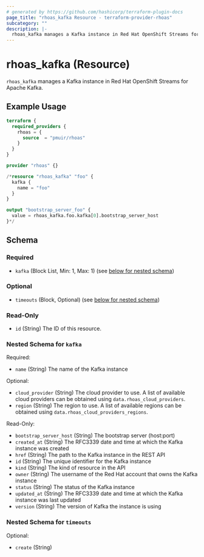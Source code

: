 ```yaml
---
# generated by https://github.com/hashicorp/terraform-plugin-docs
page_title: "rhoas_kafka Resource - terraform-provider-rhoas"
subcategory: ""
description: |-
  rhoas_kafka manages a Kafka instance in Red Hat OpenShift Streams for Apache Kafka.
---
```


# rhoas_kafka (Resource)

`rhoas_kafka` manages a Kafka instance in Red Hat OpenShift Streams for Apache Kafka.

## Example Usage

```terraform
terraform {
  required_providers {
    rhoas = {
      source  = "pmuir/rhoas"
    }
  }
}

provider "rhoas" {}

/*resource "rhoas_kafka" "foo" {
  kafka {
    name = "foo"
  }
}

output "bootstrap_server_foo" {
  value = rhoas_kafka.foo.kafka[0].bootstrap_server_host
}*/
```

<!-- schema generated by tfplugindocs -->
## Schema

### Required

- `kafka` (Block List, Min: 1, Max: 1) (see [below for nested schema](#nestedblock--kafka))

### Optional

- `timeouts` (Block, Optional) (see [below for nested schema](#nestedblock--timeouts))

### Read-Only

- `id` (String) The ID of this resource.

<a id="nestedblock--kafka"></a>
### Nested Schema for `kafka`

Required:

- `name` (String) The name of the Kafka instance

Optional:

- `cloud_provider` (String) The cloud provider to use. A list of available cloud providers can be obtained using `data.rhoas_cloud_providers`.
- `region` (String) The region to use. A list of available regions can be obtained using `data.rhoas_cloud_providers_regions`.

Read-Only:

- `bootstrap_server_host` (String) The bootstrap server (host:port)
- `created_at` (String) The RFC3339 date and time at which the Kafka instance was created
- `href` (String) The path to the Kafka instance in the REST API
- `id` (String) The unique identifier for the Kafka instance
- `kind` (String) The kind of resource in the API
- `owner` (String) The username of the Red Hat account that owns the Kafka instance
- `status` (String) The status of the Kafka instance
- `updated_at` (String) The RFC3339 date and time at which the Kafka instance was last updated
- `version` (String) The version of Kafka the instance is using


<a id="nestedblock--timeouts"></a>
### Nested Schema for `timeouts`

Optional:

- `create` (String)


